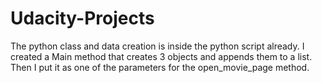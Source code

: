 # Udacity-Projects
The python class and data creation is inside the python script already.
I created a Main method that creates 3 objects and appends them to a list.
Then I put it as one of the parameters for the open_movie_page method.
